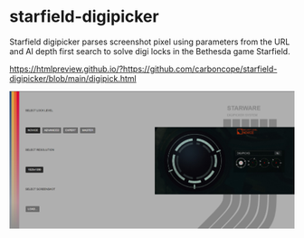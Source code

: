 # starfield-digipicker
Starfield digipicker parses screenshot pixel using parameters from the URL and AI depth first search to solve digi locks in the Bethesda game Starfield.

https://htmlpreview.github.io/?https://github.com/carboncope/starfield-digipicker/blob/main/digipick.html

![example](images/example_output.png)